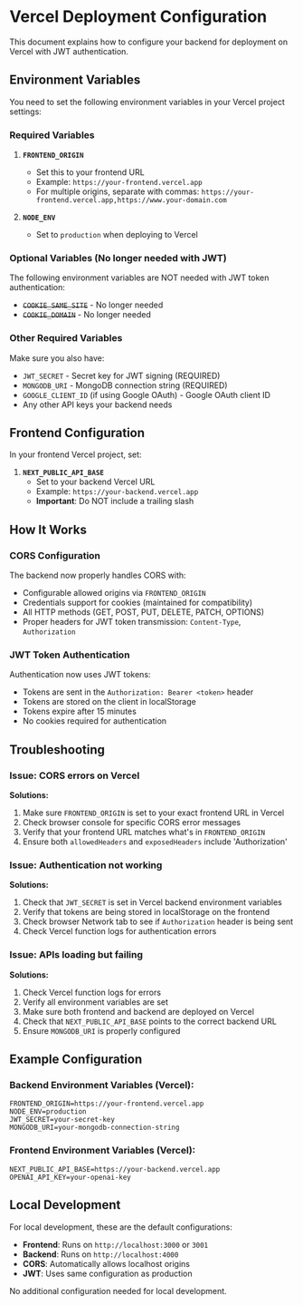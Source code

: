 # Vercel Deployment Configuration

This document explains how to configure your backend for deployment on Vercel with JWT authentication.

## Environment Variables

You need to set the following environment variables in your Vercel project settings:

### Required Variables

1. **`FRONTEND_ORIGIN`**
   - Set this to your frontend URL
   - Example: `https://your-frontend.vercel.app`
   - For multiple origins, separate with commas: `https://your-frontend.vercel.app,https://www.your-domain.com`

2. **`NODE_ENV`**
   - Set to `production` when deploying to Vercel

### Optional Variables (No longer needed with JWT)

The following environment variables are NOT needed with JWT token authentication:
- ~~`COOKIE_SAME_SITE`~~ - No longer needed
- ~~`COOKIE_DOMAIN`~~ - No longer needed

### Other Required Variables

Make sure you also have:
- `JWT_SECRET` - Secret key for JWT signing (REQUIRED)
- `MONGODB_URI` - MongoDB connection string (REQUIRED)
- `GOOGLE_CLIENT_ID` (if using Google OAuth) - Google OAuth client ID
- Any other API keys your backend needs

## Frontend Configuration

In your frontend Vercel project, set:

1. **`NEXT_PUBLIC_API_BASE`**
   - Set to your backend Vercel URL
   - Example: `https://your-backend.vercel.app`
   - **Important**: Do NOT include a trailing slash

## How It Works

### CORS Configuration

The backend now properly handles CORS with:
- Configurable allowed origins via `FRONTEND_ORIGIN`
- Credentials support for cookies (maintained for compatibility)
- All HTTP methods (GET, POST, PUT, DELETE, PATCH, OPTIONS)
- Proper headers for JWT token transmission: `Content-Type`, `Authorization`

### JWT Token Authentication

Authentication now uses JWT tokens:
- Tokens are sent in the `Authorization: Bearer <token>` header
- Tokens are stored on the client in localStorage
- Tokens expire after 15 minutes
- No cookies required for authentication

## Troubleshooting

### Issue: CORS errors on Vercel

**Solutions:**
1. Make sure `FRONTEND_ORIGIN` is set to your exact frontend URL in Vercel
2. Check browser console for specific CORS error messages
3. Verify that your frontend URL matches what's in `FRONTEND_ORIGIN`
4. Ensure both `allowedHeaders` and `exposedHeaders` include 'Authorization'

### Issue: Authentication not working

**Solutions:**
1. Check that `JWT_SECRET` is set in Vercel backend environment variables
2. Verify that tokens are being stored in localStorage on the frontend
3. Check browser Network tab to see if `Authorization` header is being sent
4. Check Vercel function logs for authentication errors

### Issue: APIs loading but failing

**Solutions:**
1. Check Vercel function logs for errors
2. Verify all environment variables are set
3. Make sure both frontend and backend are deployed on Vercel
4. Check that `NEXT_PUBLIC_API_BASE` points to the correct backend URL
5. Ensure `MONGODB_URI` is properly configured

## Example Configuration

### Backend Environment Variables (Vercel):
```
FRONTEND_ORIGIN=https://your-frontend.vercel.app
NODE_ENV=production
JWT_SECRET=your-secret-key
MONGODB_URI=your-mongodb-connection-string
```

### Frontend Environment Variables (Vercel):
```
NEXT_PUBLIC_API_BASE=https://your-backend.vercel.app
OPENAI_API_KEY=your-openai-key
```

## Local Development

For local development, these are the default configurations:
- **Frontend**: Runs on `http://localhost:3000` or `3001`
- **Backend**: Runs on `http://localhost:4000`
- **CORS**: Automatically allows localhost origins
- **JWT**: Uses same configuration as production

No additional configuration needed for local development.
